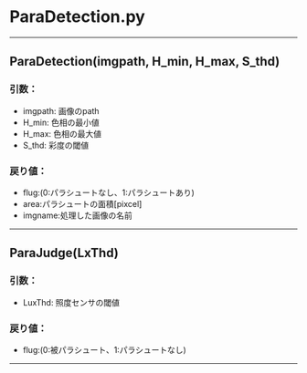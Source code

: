 # ParaDetection.py
---
## ParaDetection(imgpath, H_min, H_max, S_thd)
### 引数：  
 - imgpath: 画像のpath  
 - H_min: 色相の最小値  
 - H_max: 色相の最大値  
 - S_thd: 彩度の閾値
### 戻り値：  
 - flug:(0:パラシュートなし、1:パラシュートあり)  
 - area:パラシュートの面積[pixcel]  
 - imgname:処理した画像の名前   
--- 
## ParaJudge(LxThd)
### 引数：  
 - LuxThd: 照度センサの閾値  
### 戻り値：  
 - flug:(0:被パラシュート、1:パラシュートなし)   
---
